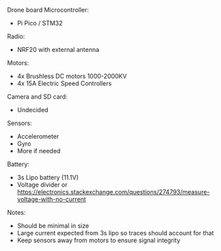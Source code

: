 Drone board
Microcontroller:
- Pi Pico / STM32

Radio:
- NRF20 with external antenna

Motors:
- 4x Brushless DC motors 1000-2000KV
- 4x 15A Electric Speed Controllers

Camera and SD card:
- Undecided 

Sensors:
- Accelerometer
- Gyro
- More if needed

Battery:
- 3s Lipo battery (11.1V)
- Voltage divider or https://electronics.stackexchange.com/questions/274793/measure-voltage-with-no-current

Notes:
- Should be minimal in size
- Large current expected from 3s lipo so traces should account for that
- Keep sensors away from motors to ensure signal integrity

